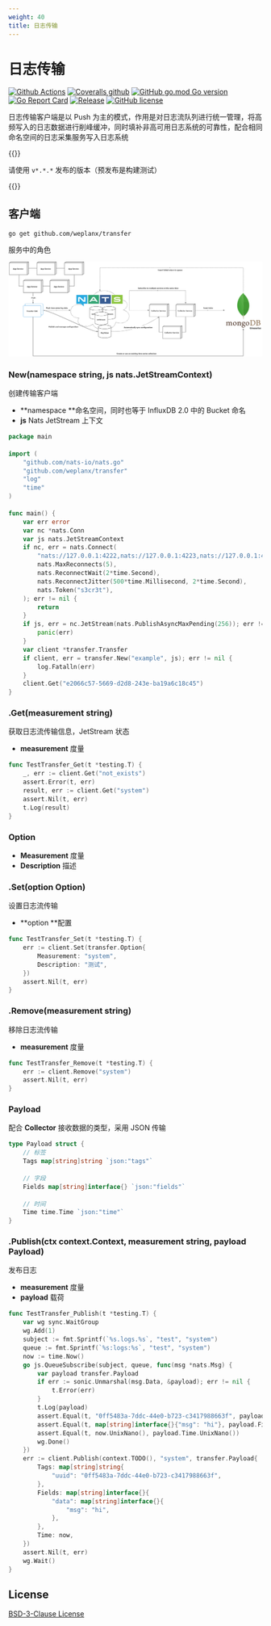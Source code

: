 ```yaml
---
weight: 40
title: 日志传输
---
```


# 日志传输

[![Github Actions](https://img.shields.io/github/workflow/status/weplanx/transfer/单元测试?style=flat-square)](https://github.com/weplanx/transfer/actions)
[![Coveralls github](https://img.shields.io/coveralls/github/weplanx/transfer.svg?style=flat-square)](https://coveralls.io/github/weplanx/transfer)
[![GitHub go.mod Go version](https://img.shields.io/github/go-mod/go-version/weplanx/transfer?style=flat-square)](https://github.com/weplanx/transfer)
[![Go Report Card](https://goreportcard.com/badge/github.com/weplanx/transfer?style=flat-square)](https://goreportcard.com/report/github.com/weplanx/transfer)
[![Release](https://img.shields.io/github/v/release/weplanx/transfer.svg?style=flat-square)](https://github.com/weplanx/transfer)
[![GitHub license](https://img.shields.io/github/license/weplanx/transfer?style=flat-square)](https://raw.githubusercontent.com/weplanx/transfer/main/LICENSE)

日志传输客户端是以 Push 为主的模式，作用是对日志流队列进行统一管理，将高频写入的日志数据进行削峰缓冲，同时填补非高可用日志系统的可靠性，配合相同命名空间的日志采集服务写入日志系统

{{<hint info>}}

请使用 `v*.*.*` 发布的版本（预发布是构建测试）

{{</hint>}}

## 客户端

```shell
go get github.com/weplanx/transfer
```

服务中的角色

![](日志传输.png)

### New(namespace string, js nats.JetStreamContext)

创建传输客户端

- **namespace **命名空间，同时也等于 InfluxDB 2.0 中的 Bucket 命名
- **js** Nats JetStream 上下文

```go
package main

import (
	"github.com/nats-io/nats.go"
	"github.com/weplanx/transfer"
	"log"
	"time"
)

func main() {
	var err error
	var nc *nats.Conn
	var js nats.JetStreamContext
	if nc, err = nats.Connect(
		"nats://127.0.0.1:4222,nats://127.0.0.1:4223,nats://127.0.0.1:4224",
		nats.MaxReconnects(5),
		nats.ReconnectWait(2*time.Second),
		nats.ReconnectJitter(500*time.Millisecond, 2*time.Second),
		nats.Token("s3cr3t"),
	); err != nil {
		return
	}
	if js, err = nc.JetStream(nats.PublishAsyncMaxPending(256)); err != nil {
		panic(err)
	}
	var client *transfer.Transfer
	if client, err = transfer.New("example", js); err != nil {
		log.Fatalln(err)
	}
	client.Get("e2066c57-5669-d2d8-243e-ba19a6c18c45")
}
```

### .Get(measurement string)

获取日志流传输信息，JetStream 状态

- **measurement** 度量

```go
func TestTransfer_Get(t *testing.T) {
	_, err := client.Get("not_exists")
	assert.Error(t, err)
	result, err := client.Get("system")
	assert.Nil(t, err)
	t.Log(result)
}
```

### Option

- **Measurement** 度量
- **Description** 描述

### .Set(option Option)

设置日志流传输

- **option **配置

```go
func TestTransfer_Set(t *testing.T) {
	err := client.Set(transfer.Option{
		Measurement: "system",
		Description: "测试",
	})
	assert.Nil(t, err)
}
```

### .Remove(measurement string)

移除日志流传输

- **measurement** 度量

```go
func TestTransfer_Remove(t *testing.T) {
	err := client.Remove("system")
	assert.Nil(t, err)
}

```

### Payload

配合 **Collector** 接收数据的类型，采用 JSON 传输

```go
type Payload struct {
	// 标签
	Tags map[string]string `json:"tags"`

	// 字段
	Fields map[string]interface{} `json:"fields"`

	// 时间
	Time time.Time `json:"time"`
}
```

### .Publish(ctx context.Context, measurement string, payload Payload)

发布日志

- **measurement** 度量
- **payload** 载荷

```go
func TestTransfer_Publish(t *testing.T) {
	var wg sync.WaitGroup
	wg.Add(1)
	subject := fmt.Sprintf(`%s.logs.%s`, "test", "system")
	queue := fmt.Sprintf(`%s:logs:%s`, "test", "system")
	now := time.Now()
	go js.QueueSubscribe(subject, queue, func(msg *nats.Msg) {
		var payload transfer.Payload
		if err := sonic.Unmarshal(msg.Data, &payload); err != nil {
			t.Error(err)
		}
		t.Log(payload)
		assert.Equal(t, "0ff5483a-7ddc-44e0-b723-c3417988663f", payload.Tags["uuid"])
		assert.Equal(t, map[string]interface{}{"msg": "hi"}, payload.Fields["data"])
		assert.Equal(t, now.UnixNano(), payload.Time.UnixNano())
		wg.Done()
	})
	err := client.Publish(context.TODO(), "system", transfer.Payload{
		Tags: map[string]string{
			"uuid": "0ff5483a-7ddc-44e0-b723-c3417988663f",
		},
		Fields: map[string]interface{}{
			"data": map[string]interface{}{
				"msg": "hi",
			},
		},
		Time: now,
	})
	assert.Nil(t, err)
	wg.Wait()
}
```

## License

[BSD-3-Clause License](https://github.com/weplanx/transfer/blob/main/LICENSE)
